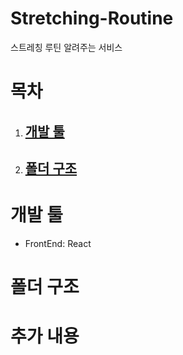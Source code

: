 # Stretching-Routine
스트레칭 루틴 알려주는 서비스

# 목차
1. ## [개발 툴](#개발-툴)
2. ## [폴더 구조](#폴더-구조)
# 개발 툴
+ FrontEnd: React

# 폴더 구조

# 추가 내용